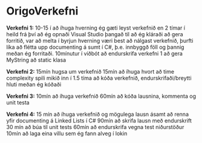 # OrigoVerkefni

**Verkefni 1:**
10-15 í að íhuga hverning ég gæti leyst verkefnið en 2 tímar í heild frá því að ég opnaði Visual Studio þangað til að ég kláraði að gera forritið, var að melta í byrjun hverning væri best að nálgast verkefnið, þurfti líka að flétta upp documenting á sumt í C#, þ.e. innbyggð föll og þannig meðan ég forritaði.
10mínutur í viðbót að endurskrifa verkefni 1 að gera MyString að static klasa

**Verkefni 2:**
15mín hugsa um verkefnið
15mín að íhuga hvort að time complexity spili mikið inn í
1.5 tíma að kóða verkefnið, endurskrifaði/breytti hluti meðan ég kóðaði

**Verkefni 3:**
10mín að íhuga verkefnið
60mín að kóða lausnina, kommenta og unit testa

**Verkefni 4:**
15 mín að íhuga verkefnið og mögulega lausn ásamt að renna yfir documenting á Linked Lists í C#
90mín að skrifa lausn með endurskrift
30 mín að búa til unit tests
60mín að endurskrifa vegna test niðurstöður
10mín að laga eina villu sem ég fann alveg í lokin
